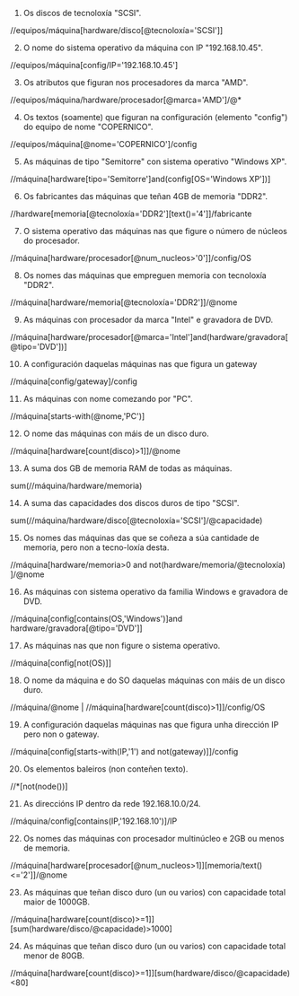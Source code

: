 1. Os discos de tecnoloxía "SCSI".
   
//equipos/máquina[hardware/disco[@tecnoloxía='SCSI']]

2. O nome do sistema operativo da máquina con IP "192.168.10.45".
   
//equipos/máquina[config/IP='192.168.10.45']

3. Os atributos que figuran nos procesadores da marca "AMD".
   
//equipos/máquina/hardware/procesador[@marca='AMD']/@*

4. Os textos (soamente) que figuran na configuración (elemento "config") do equipo de nome "COPERNICO".
   
//equipos/máquina[@nome='COPERNICO']/config

5. As máquinas de tipo "Semitorre" con sistema operativo "Windows XP".
    
//máquina[hardware[tipo='Semitorre']and(config[OS='Windows XP'])]

6. Os fabricantes das máquinas que teñan 4GB de memoria "DDR2".
    
//hardware[memoria[@tecnoloxía='DDR2'][text()='4']]/fabricante

7. O sistema operativo das máquinas nas que figure o número de núcleos do procesador.
    
//máquina[hardware/procesador[@num_nucleos>'0']]/config/OS

8. Os nomes das máquinas que empreguen memoria con tecnoloxía "DDR2".
    
//máquina[hardware/memoria[@tecnoloxía='DDR2']]/@nome

9. As máquinas con procesador da marca "Intel" e gravadora de DVD.
    
//máquina[hardware/procesador[@marca='Intel']and(hardware/gravadora[@tipo='DVD'])]

10. A configuración daquelas máquinas nas que figura un gateway
    
//máquina[config/gateway]/config

11. As máquinas con nome comezando por "PC".
    
//máquina[starts-with(@nome,'PC')]

12. O nome das máquinas con máis de un disco duro.
    
//máquina[hardware[count(disco)>1]]/@nome

13. A suma dos GB de memoria RAM de todas as máquinas.
    
sum(//máquina/hardware/memoria)

14. A suma das capacidades dos discos duros de tipo "SCSI".
    
sum(//máquina/hardware/disco[@tecnoloxía='SCSI']/@capacidade)

15. Os nomes das máquinas das que se coñeza a súa cantidade de memoria, pero non a tecno-loxía desta.
    
//máquina[hardware/memoria>0 and not(hardware/memoria/@tecnoloxía) ]/@nome

16. As máquinas con sistema operativo da familia Windows e gravadora de DVD.
    
//máquina[config[contains(OS,'Windows')]and hardware/gravadora[@tipo='DVD']]

17. As máquinas nas que non figure o sistema operativo.
    
//máquina[config[not(OS)]]

18. O nome da máquina e do SO daquelas máquinas con máis de un disco duro.
    
//máquina/@nome | //máquina[hardware[count(disco)>1]]/config/OS

19. A configuración daquelas máquinas nas que figura unha dirección IP pero non o gateway.
    
//máquina[config[starts-with(IP,'1') and not(gateway)]]/config

20. Os elementos baleiros (non conteñen texto).
    
//*[not(node())]

21. As direccións IP dentro da rede 192.168.10.0/24.
    
//máquina/config[contains(IP,'192.168.10')]/IP

22. Os nomes das máquinas con procesador multinúcleo e 2GB ou menos de memoria.
    
//máquina[hardware[procesador[@num_nucleos>1]][memoria/text()<='2']]/@nome

23. As máquinas que teñan disco duro (un ou varios) con capacidade total maior de 1000GB.
    
//máquina[hardware[count(disco)>=1]][sum(hardware/disco/@capacidade)>1000]

24. As máquinas que teñan disco duro (un ou varios) con capacidade total menor de 80GB.
    
//máquina[hardware[count(disco)>=1]][sum(hardware/disco/@capacidade)<80]
